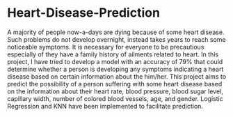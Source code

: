# Heart-Disease-Prediction
A majority of people now-a-days are dying because of some heart disease. Such problems do not develop overnight, instead takes years to reach some noticeable symptoms. It is necessary for everyone to be precautious especially of they have a family history of ailments related to heart. 
In this project, I have tried to develop a model with an accuracy of 79% that could determine whether a person is developing any symptoms indicating a heart disease based on certain information about the him/her. 
This project aims to predict the possibility of a person suffering with some heart disease based on the information about their heart rate, blood pressure, blood sugar level, capillary width, number of colored blood vessels, age, and gender.
Logistic Regression and KNN have been implemented to facilitate prediction.
